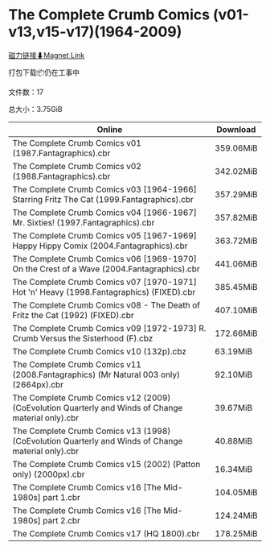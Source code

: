 # The Complete Crumb Comics (v01-v13,v15-v17)(1964-2009)

[磁力链接⬇Magnet Link](magnet:?xt=urn:btih:c6a0c263d1aaa987799a57ae894f63e42753c2b1&dn=The%20Complete%20Crumb%20Comics%20%28v01-v13%2Cv15-v17%29%281964-2009%29)

打包下载📦仍在工事中

文件数：17

总大小：3.75GiB

Online | Download
--- | ---
The Complete Crumb Comics v01 (1987.Fantagraphics).cbr | 359.06MiB
The Complete Crumb Comics v02 (1988.Fantagraphics).cbr | 342.02MiB
The Complete Crumb Comics v03 \[1964-1966\] Starring Fritz The Cat (1999.Fantagraphics).cbr | 357.29MiB
The Complete Crumb Comics v04 \[1966-1967\] Mr. Sixties! (1997.Fantagraphics).cbr | 357.82MiB
The Complete Crumb Comics v05 \[1967-1969\] Happy Hippy Comix (2004.Fantagraphics).cbr | 363.72MiB
The Complete Crumb Comics v06 \[1969-1970\] On the Crest of a Wave (2004.Fantagraphics).cbr | 441.06MiB
The Complete Crumb Comics v07 \[1970-1971\] Hot 'n' Heavy (1998.Fantagraphics) (FIXED).cbr | 385.45MiB
The Complete Crumb Comics v08 - The Death of Fritz the Cat (1992) (FIXED).cbr | 407.10MiB
The Complete Crumb Comics v09 \[1972-1973\] R. Crumb Versus the Sisterhood (F).cbz | 172.66MiB
The Complete Crumb Comics v10 (132p).cbz | 63.19MiB
The Complete Crumb Comics v11 (2008.Fantagraphics) (Mr Natural 003 only) (2664px).cbr | 92.10MiB
The Complete Crumb Comics v12 (2009) (CoEvolution Quarterly and Winds of Change material only).cbr | 39.67MiB
The Complete Crumb Comics v13 (1998) (CoEvolution Quarterly and Winds of Change material only).cbr | 40.88MiB
The Complete Crumb Comics v15 (2002) (Patton only) (2000px).cbr | 16.34MiB
The Complete Crumb Comics v16 \[The Mid-1980s\] part 1.cbr | 104.05MiB
The Complete Crumb Comics v16 \[The Mid-1980s\] part 2.cbr | 124.24MiB
The Complete Crumb Comics v17 (HQ 1800).cbr | 178.25MiB